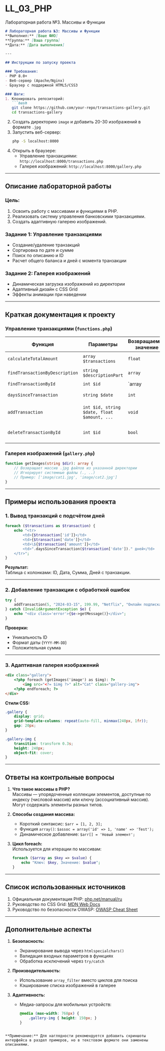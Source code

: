 # LL_03_PHP
Лабораторная работа №3. Массивы и Функции

```markdown
# Лабораторная работа №3: Массивы и Функции  
**Выполнил:** [Ваше ФИО]  
**Группа:** [Ваша группа]  
**Дата:** [Дата выполнения]

---

## Инструкции по запуску проекта

### Требования:
- PHP 8.0+
- Веб-сервер (Apache/Nginx)
- Браузер с поддержкой HTML5/CSS3

### Шаги:
1. Клонировать репозиторий:
   ```bash
   git clone https://github.com/your-repo/transactions-gallery.git
   cd transactions-gallery
   ```
2. Создать директорию `image` и добавить 20-30 изображений в формате `.jpg`
3. Запустить веб-сервер:
   ```bash
   php -S localhost:8000
   ```
4. Открыть в браузере:
   - Управление транзакциями: `http://localhost:8000/transactions.php`
   - Галерея изображений: `http://localhost:8000/gallery.php`

---

## Описание лабораторной работы

### Цель:
1. Освоить работу с массивами и функциями в PHP.
2. Реализовать систему управления банковскими транзакциями.
3. Создать адаптивную галерею изображений.

### Задание 1: Управление транзакциями
- Создание/удаление транзакций
- Сортировка по дате и сумме
- Поиск по описанию и ID
- Расчет общего баланса и дней с момента транзакции

### Задание 2: Галерея изображений
- Динамическая загрузка изображений из директории
- Адаптивный дизайн с CSS Grid
- Эффекты анимации при наведении

---

## Краткая документация к проекту

### Управление транзакциями (`functions.php`)

| Функция                  | Параметры                                      | Возвращаемое значение | Описание                              |
|--------------------------|-----------------------------------------------|-----------------------|---------------------------------------|
| `calculateTotalAmount`   | `array $transactions`                         | `float`               | Сумма всех транзакций                 |
| `findTransactionByDescription` | `string $descriptionPart`              | `array`               | Поиск по части описания               |
| `findTransactionById`    | `int $id`                                     | `array|null`          | Поиск по ID через `array_filter`      |
| `daysSinceTransaction`   | `string $date`                                | `int`                 | Расчет дней с даты транзакции         |
| `addTransaction`         | `int $id, string $date, float $amount, ...`   | `void`                | Добавление с валидацией данных        |
| `deleteTransactionById`  | `int $id`                                     | `bool`                | Удаление с переиндексацией массива    |

### Галерея изображений (`gallery.php`)
```php
function getImages(string $dir): array {
    // Возвращает массив .jpg файлов из указанной директории
    // Игнорирует системные файлы (., ..)
    // Пример: ['image/cat1.jpg', 'image/cat2.jpg']
}
```

---

## Примеры использования проекта

### 1. Вывод транзакций с подсчётом дней
```php
foreach ($transactions as $transaction) {
    echo "<tr>
        <td>{$transaction['id']}</td>
        <td>{$transaction['date']}</td>
        <td>\${$transaction['amount']}</td>
        <td>".daysSinceTransaction($transaction['date'])." дней</td>
    </tr>";
}
```
**Результат:**  
Таблица с колонками: ID, Дата, Сумма, Дней с транзакции.

---

### 2. Добавление транзакции с обработкой ошибок
```php
try {
    addTransaction(5, "2024-03-15", 199.99, "Netflix", "Онлайн подписка");
} catch (InvalidArgumentException $e) {
    echo "<div class='error'>{$e->getMessage()}</div>";
}
```
**Проверки:**  
- Уникальность ID  
- Формат даты (`YYYY-MM-DD`)  
- Положительная сумма  

---

### 3. Адаптивная галерея изображений
```html
<div class="gallery">
    <?php foreach (getImages('image') as $img): ?>
        <img src="<?= $img ?>" alt="Cat" class="gallery-img">
    <?php endforeach; ?>
</div>
```
**Стили CSS:**
```css
.gallery {
    display: grid;
    grid-template-columns: repeat(auto-fill, minmax(240px, 1fr));
    gap: 20px;
}

.gallery-img {
    transition: transform 0.3s;
    height: 240px;
    object-fit: cover;
}
```

---

## Ответы на контрольные вопросы

1. **Что такое массивы в PHP?**  
   Массивы — упорядоченные коллекции элементов, доступные по индексу (числовой массив) или ключу (ассоциативный массив). Могут содержать элементы разных типов.

2. **Способы создания массива:**  
   - Короткий синтаксис: `$arr = [1, 2, 3];`  
   - Функция `array()`: `$assoc = array('id' => 1, 'name' => 'Test');`  
   - Динамическое добавление: `$arr[] = 'Новый элемент';`

3. **Цикл foreach:**  
   Используется для итерации по массивам:
   ```php
   foreach ($array as $key => $value) {
       echo "Ключ: $key, Значение: $value";
   }
   ```

---

## Список использованных источников

1. Официальная документация PHP: [php.net/manual/ru](https://www.php.net/manual/ru/)
2. Руководство по CSS Grid: [MDN Web Docs](https://developer.mozilla.org/ru/docs/Web/CSS/CSS_Grid_Layout)
3. Руководство по безопасности OWASP: [OWASP Cheat Sheet](https://cheatsheetseries.owasp.org/cheatsheets/PHP_Security_Cheat_Sheet.html)

---

## Дополнительные аспекты

1. **Безопасность:**  
   - Экранирование вывода через `htmlspecialchars()`  
   - Валидация входных параметров в функциях  
   - Обработка исключений через `try/catch`

2. **Производительность:**  
   - Использование `array_filter` вместо циклов для поиска  
   - Кэширование списка изображений в галерее

3. **Адаптивность:**  
   - Медиа-запросы для мобильных устройств:  
     ```css
     @media (max-width: 768px) {
         .gallery-img { height: 150px; }
     }
     ```
``` 

**Примечание:** Для наглядности рекомендуется добавить скриншоты интерфейса в раздел примеров, но в текстовом формате они заменены описаниями.
